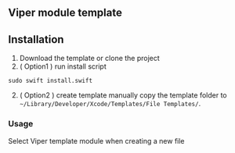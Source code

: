 ## Viper module template

## Installation
1. Download the template or clone the project
2. ( Option1 ) run install script
```
sudo swift install.swift
```
2. ( Option2 ) create template manually
copy the template folder to `~/Library/Developer/Xcode/Templates/File Templates/`.

### Usage
Select Viper template module when creating a new file
